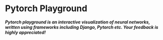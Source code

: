 <h1>Pytorch Playground</h1>

***Pytorch playground is an interactive visualization of neural networks, written using frameworks including Django, Pytorch etc. Your feedback is highly appreciated!***
